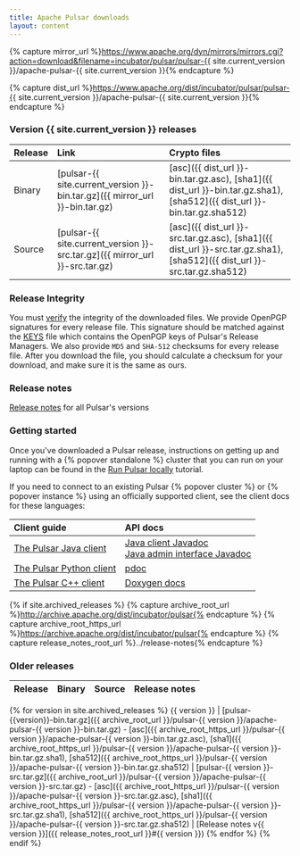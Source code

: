 ```yaml
---
title: Apache Pulsar downloads
layout: content
---
```


<!--

    Licensed to the Apache Software Foundation (ASF) under one
    or more contributor license agreements.  See the NOTICE file
    distributed with this work for additional information
    regarding copyright ownership.  The ASF licenses this file
    to you under the Apache License, Version 2.0 (the
    "License"); you may not use this file except in compliance
    with the License.  You may obtain a copy of the License at

      http://www.apache.org/licenses/LICENSE-2.0

    Unless required by applicable law or agreed to in writing,
    software distributed under the License is distributed on an
    "AS IS" BASIS, WITHOUT WARRANTIES OR CONDITIONS OF ANY
    KIND, either express or implied.  See the License for the
    specific language governing permissions and limitations
    under the License.

-->

{% capture mirror_url %}https://www.apache.org/dyn/mirrors/mirrors.cgi?action=download&filename=incubator/pulsar/pulsar-{{ site.current_version }}/apache-pulsar-{{ site.current_version }}{% endcapture %}

{% capture dist_url %}https://www.apache.org/dist/incubator/pulsar/pulsar-{{ site.current_version }}/apache-pulsar-{{ site.current_version }}{% endcapture %}

### Version {{ site.current_version }} releases

Release | Link | Crypto files
:-------|:-----|:------------
Binary | [pulsar-{{ site.current_version }}-bin.tar.gz]({{ mirror_url }}-bin.tar.gz) | [asc]({{ dist_url }}-bin.tar.gz.asc), [sha1]({{ dist_url }}-bin.tar.gz.sha1), [sha512]({{ dist_url }}-bin.tar.gz.sha512)
Source | [pulsar-{{ site.current_version }}-src.tar.gz]({{ mirror_url }}-src.tar.gz) | [asc]({{ dist_url }}-src.tar.gz.asc), [sha1]({{ dist_url }}-src.tar.gz.sha1), [sha512]({{ dist_url }}-src.tar.gz.sha512)

### Release Integrity

You must [verify](https://www.apache.org/info/verification.html) the integrity of the downloaded files.
We provide OpenPGP signatures for every release file. This signature should be matched against the
[KEYS](https://www.apache.org/dist/incubator/pulsar/KEYS) file which contains the OpenPGP keys of
Pulsar's Release Managers. We also provide `MD5` and `SHA-512` checksums for every release file.
After you download the file, you should calculate a checksum for your download, and make sure it is
the same as ours.

### Release notes

[Release notes](../release-notes) for all Pulsar's versions

### Getting started

Once you've downloaded a Pulsar release, instructions on getting up and running with a {% popover standalone %} cluster that you can run on your laptop can be found in the [Run Pulsar locally](/docs/latest/getting-started/LocalCluster) tutorial.

If you need to connect to an existing Pulsar {% popover cluster %} or {% popover instance %} using an officially supported client, see the client docs for these languages:

Client guide | API docs
:------------|:--------
[The Pulsar Java client](../docs/latest/clients/Java) | [Java client Javadoc](../api/client)<br />[Java admin interface Javadoc](../api/admin)
[The Pulsar Python client](../docs/latest/clients/Python) | [pdoc](../api/python)
[The Pulsar C++ client](../docs/latest/clients/Cpp) | [Doxygen docs](../api/cpp)


{% if site.archived_releases %}
{% capture archive_root_url %}http://archive.apache.org/dist/incubator/pulsar{% endcapture %}
{% capture archive_root_https_url %}https://archive.apache.org/dist/incubator/pulsar{% endcapture %}
{% capture release_notes_root_url %}../release-notes{% endcapture %}

### Older releases

Release | Binary | Source | Release notes
:-------|:---------|:-------------|:-------------
{% for version in site.archived_releases
%} {{ version }} | [pulsar-{{version}}-bin.tar.gz]({{ archive_root_url }}/pulsar-{{ version }}/apache-pulsar-{{ version }}-bin.tar.gz) - [asc]({{ archive_root_https_url }}/pulsar-{{ version }}/apache-pulsar-{{ version }}-bin.tar.gz.asc), [sha1]({{ archive_root_https_url }}/pulsar-{{ version }}/apache-pulsar-{{ version }}-bin.tar.gz.sha1), [sha512]({{ archive_root_https_url }}/pulsar-{{ version }}/apache-pulsar-{{ version }}-bin.tar.gz.sha512) | [pulsar-{{ version }}-src.tar.gz]({{ archive_root_url }}/pulsar-{{ version }}/apache-pulsar-{{ version }}-src.tar.gz) - [asc]({{ archive_root_https_url }}/pulsar-{{ version }}/apache-pulsar-{{ version }}-src.tar.gz.asc), [sha1]({{ archive_root_https_url }}/pulsar-{{ version }}/apache-pulsar-{{ version }}-src.tar.gz.sha1), [sha512]({{ archive_root_https_url }}/pulsar-{{ version }}/apache-pulsar-{{ version }}-src.tar.gz.sha512) | [Release notes v{{ version }}]({{ release_notes_root_url }}#{{ version }})
{% endfor %}
{% endif %}
